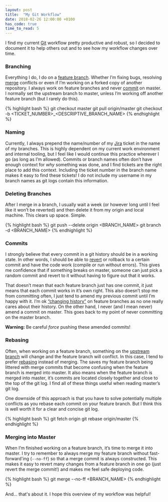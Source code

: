 ```yaml
---
layout: post
title:  "My Git Workflow"
date: 2018-02-26 12:00:00 +0100
has_code: true
time_to_read: 5
---
```


I find my current [Git](https://git-scm.com/) workflow pretty productive and robust, so I decided to document it to help others out and to see how my workflow changes over time.

### Branching
Everything I do, I do on a [feature branch](https://git-scm.com/docs/git-branch). Whether I’m fixing bugs, resolving [merge](https://git-scm.com/docs/git-merge) conflicts or even if I’m working on a forked copy of another repository. I always work on feature branches and never [commit](https://git-scm.com/docs/git-commit) on master. I normally set the upstream branch to master, unless I’m working off another feature branch (but I rarely do this).

{% highlight bash %}
git checkout master
git pull origin/master
git checkout -b <TICKET_NUMBER>_<DESCRIPTIVE_BRANCH_NAME>
{% endhighlight %}

### Naming
Currently, I always prepend the name/number of my [Jira](https://www.atlassian.com/software/jira) ticket in the name of my branches. This is highly dependent on my current work environment and internal tooling, but I feel like I would continue this practice wherever I go (as long as I’m allowed). Commits or branch names often don’t have enough context for _why_ something was done, and I find tickets are the right place to add this context. Including the ticket number in the branch name makes it easy to find these tickets! I do not include my username in my branch names as git logs contain this information.

### Deleting Branches
After I merge in a branch, I usually wait a week (or however long until I feel like it won’t be reverted) and then delete it from my origin and local machine. This clears up space. Simple.

{% highlight bash %}
git push --delete origin <BRANCH_NAME>
git branch -d <BRANCH_NAME>
{% endhighlight %}

### Commits
I strongly believe that every commit in a git history should be in a working state. In other words, I should be able to [revert](https://git-scm.com/docs/git-revert) or rollback to a certain commit and have the code work (compile or run without errors). This gives me confidence that if something breaks on master, someone can just pick a random commit and revert to it without having to figure out that it works.

That doesn’t mean that each feature branch just has one commit, it just means that each commit works in it’s own right. This also doesn’t stop me from committing often, I just tend to amend my previous commit until I’m happy with it. I’m ok [“changing history”](https://git-scm.com/book/en/v2/Git-Tools-Rewriting-History) on feature branches as no one really cares about their history. On the other hand, I never (and I mean never) amend a commit on master. This goes back to my point of never committing on the master branch.

**Warning:** Be careful _force_ pushing these amended commits!

### Rebasing
Often, when working on a feature branch, something on the [upstream branch](https://git-scm.com/book/en/v2/Git-Branching-Remote-Branches) will change and the feature branch will conflict. In this case, I tend to prefer [rebasing](https://git-scm.com/docs/git-rebase) instead of merging. The saves my feature branch being littered with merge commits that become confusing when the feature branch is merged into master. It also means when the feature branch is merged into master, it’s commits are located closely together and close to the top of the git log. I find all of these things useful when reading master’s git log.

One downside of this approach is that you have to solve potentially multiple conflicts as you rebase each commit on your feature branch. But I think this is well worth it for a clear and concise git log.

{% highlight bash %}
git fetch origin
git rebase origin/master
{% endhighlight %}

### Merging into Master
When I’m finished working on a feature branch, it’s time to merge it into master. I try to remember to always merge my feature branch without fast-forward'ing (`--no-ff`) so that a merge commit is always constructed. This makes it easy to revert many changes from a feature branch in one go (just revert the merge commit!) and makes me feel safe deploying code.

{% highlight bash %}
git merge --no-ff <BRANCH_NAME>
{% endhighlight %}

And... that's about it. I hope this overview of my workflow was helpful!
